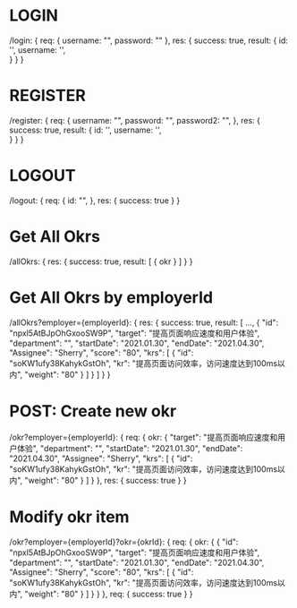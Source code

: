 # LOGIN
/login: {
  req: {
    username: "",
    password: ""
  },
  res: {
    success: true,
    result: {
      id: '',
      username: '',  
    }
  }
}

# REGISTER
/register: {
  req: {
    username: "",
    password: "",
    password2: "",
  },
  res: {
    success: true,
    result: {
      id: '',
      username: '',  
    }
  }
}

# LOGOUT
/logout: {
  req: {
    id: "",
  },
  res: {
    success: true
  }
}

# Get All Okrs
/allOkrs: {
  res: {
    success: true,
    result: [
      {
        okr
      }
    ]
  }
}

# Get All Okrs by employerId
/allOkrs?employer={employerId}: {
  res: {
    success: true,
    result: [
      ...,
      {
        "id": "npxl5AtBJpOhGxooSW9P",
        "target": "提高页面响应速度和用户体验",
        "department": "",
        "startDate": "2021.01.30",
        "endDate": "2021.04.30",
        "Assignee": "Sherry",
        "score": "80",
        "krs": [
          {
            "id": "soKW1ufy38KahykGstOh",
            "kr": "提高页面访问效率，访问速度达到100ms以内",
            "weight": "80"
          }
        ]
      }
    ]
  }
}

# POST: Create new okr
/okr?employer={employerId}: {
  req: {
    okr: {
      "target": "提高页面响应速度和用户体验",
      "department": "",
      "startDate": "2021.01.30",
      "endDate": "2021.04.30",
      "Assignee": "Sherry",
      "krs": [
        {
          "id": "soKW1ufy38KahykGstOh",
          "kr": "提高页面访问效率，访问速度达到100ms以内",
          "weight": "80"
        }
      ]
    }
  },
  res: {
    success: true
  }
}

# Modify okr item
/okr?employer={employerId}?okr={okrId}: {
  req: {
    okr: {
      {
        "id": "npxl5AtBJpOhGxooSW9P",
        "target": "提高页面响应速度和用户体验",
        "department": "",
        "startDate": "2021.01.30",
        "endDate": "2021.04.30",
        "Assignee": "Sherry",
        "score": "80",
        "krs": [
          {
            "id": "soKW1ufy38KahykGstOh",
            "kr": "提高页面访问效率，访问速度达到100ms以内",
            "weight": "80"
          }
        ]
      }
    }
  },
  req: {
    success: true
  }
}